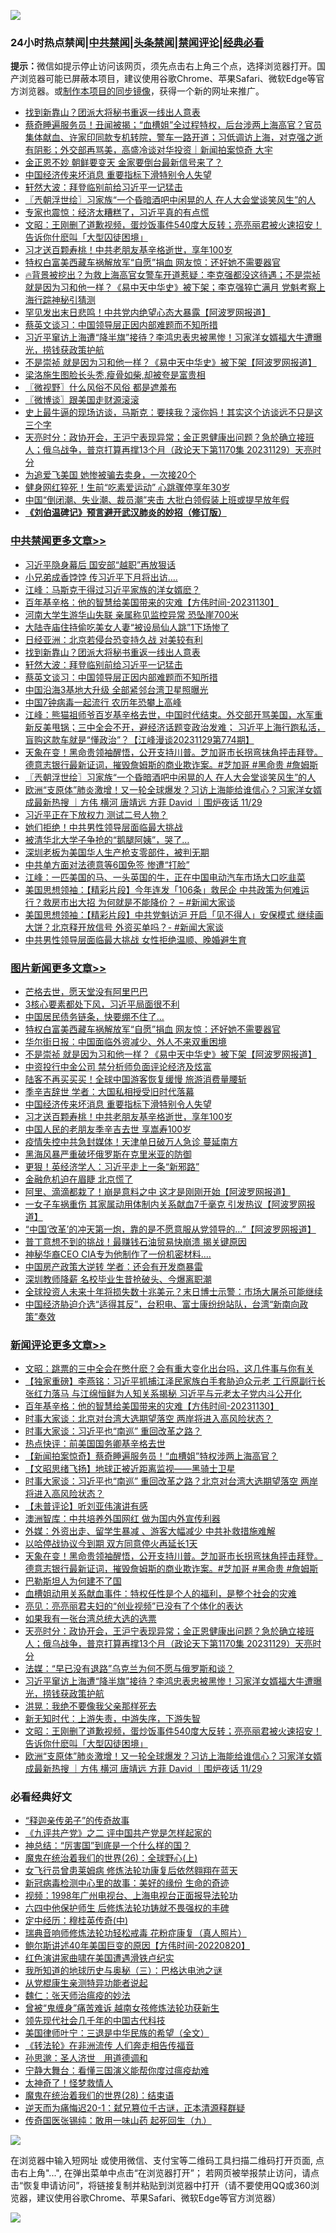 ![](https://raw.githubusercontent.com/jsvpn/jsproxy/dev/64photo/fqnews-qr.jpg)

<div id="tt">
<h3>24小时热点禁闻|<a href="#%E4%B8%AD%E5%85%B1%E7%A6%81%E9%97%BB%E6%9B%B4%E5%A4%9A%E6%96%87%E7%AB%A0">中共禁闻</a>|<a href="#%E5%9B%BE%E7%89%87%E6%96%B0%E9%97%BB%E6%9B%B4%E5%A4%9A%E6%96%87%E7%AB%A0">头条禁闻</a>|<a href="#%E6%96%B0%E9%97%BB%E8%AF%84%E8%AE%BA%E6%9B%B4%E5%A4%9A%E6%96%87%E7%AB%A0">禁闻评论|<a href="#%E5%BF%85%E7%9C%8B%E7%BB%8F%E5%85%B8%E5%A5%BD%E6%96%87">经典必看</a></h3>
<div><b>提示：</b>微信如提示停止访问该网页，须先点击右上角三个点，选择浏览器打开。国产浏览器可能已屏蔽本项目，建议使用谷歌Chrome、苹果Safari、微软Edge等官方浏览器。或<a href="%E5%88%B6%E4%BD%9Cgit%E7%A6%81%E9%97%BB%E9%95%9C%E5%83%8F.md">制作本项目的同步镜像</a>，获得一个新的网址来推广。</div>
<ul>

<li><a href="/cbnews/20231130/1967829.md">找到新靠山？团派大将秘书重返一线出人意表</a></li>
<li><a href="/sohnews/20231130/1967762.md">蔡奇睡遍服务员！丑闻被揭；“血槽姐”全过程特权，后台涉两上海高官？官员集体献血、许家印同款专机转院，警车一路开道；习低调访上海，对克强之逝有阴影；外交部再骂美，高盛冷谈对华投资｜新闻拍案惊奇 大宇</a></li>
<li><a href="/cnnews/20231130/1967894.md">金正恩不妙 朝鲜要变天 金家要倒台最新信号来了？</a></li>
<li><a href="/topimagenews/20231130/1967828.md">中国经济传来坏消息 重要指标下滑特别令人失望</a></li>
<li><a href="/cbnews/20231130/1967807.md">轩然大波：拜登临别前给习近平一记猛击</a></li>
<li><a href="/cbnews/20231130/1967742.md">〖兲朝浮世绘〗习家族“一个昏暗酒吧中闲晃的人 在人大会堂谈笑风生”的人</a></li>
<li><a href="/cnnews/20231130/1967824.md">专家也震惊：经济太糟糕了，习近平真的有点慌</a></li>
<li><a href="/comments/20231130/1967649.md">文昭：王刚删了道歉视频，蛋炒饭事件540度大反转；亮亮丽君被火速招安！告诉你什麽叫「大型囚徒困境」</a></li>
<li><a href="/topimagenews/20231130/1967732.md">习才送百颗寿桃！中共老朋友基辛格逝世，享年100岁</a></li>
<li><a href="/topimagenews/20231130/1968006.md">特权白富美西藏车祸解放军“自愿”捐血 网友惊：还好她不需要器官</a></li>
<li><a href="/sohnews/20231130/1968007.md">🔥背景被挖出？为救上海高官女警车开道惹疑：李克强都没这待遇；不是崇祯 就是因为习和他一样？《易中天中华史》被下架；李克强猝亡满月 党魁考察上海行踪神秘引猜测</a></li>
<li><a href="/cnnews/20231130/1967844.md">罕见发出末日悲鸣！中共党内绝望心态大暴露【阿波罗网报道】</a></li>
<li><a href="/cbnews/20231130/1967806.md">蔡英文谈习：中国领导层正因内部难题而不知所措</a></li>
<li><a href="/comments/20231130/1967681.md">习近平窜访上海遭“降半旗”接待？李鸿忠表忠被黑惨！习家洋女婿福大牛遭曝光，捞钱获政策护航</a></li>
<li><a href="/topimagenews/20231130/1967978.md">不是崇祯 就是因为习和他一样？《易中天中华史》被下架【阿波罗网报道】</a></li>
<li><a href="/yule/20231130/1967854.md">梁洛施生图脸长头秃,瘦骨如柴,却被夸是富贵相</a></li>
<li><a href="/bblog/20231130/1967663.md">〖微视野〗什么风俗不风俗 都是遮羞布</a></li>
<li><a href="/ssgc/20231130/1967664.md">〖微博谈〗跟美国走财源滚滚</a></li>
<li><a href="/sohnews/20231130/1967928.md">史上最牛逼的现场访谈，马斯克：要挟我？滚你妈！其实这个访谈远不只是这三个字</a></li>
<li><a href="/comments/20231130/1967707.md">天亮时分：政协开会，王沪宁表现异常；金正恩健康出问题？急於确立接班人；俄乌战争，普京打算再撑13个月（政论天下第1170集 20231129）天亮时分</a></li>
<li><a href="/cnnews/20231130/1967765.md">为追爱飞美国 她惨被骗去卖身，一次接20个</a></li>
<li><a href="/sports/20231130/1967878.md">健身网红猝死！生前“吃素爱运动” 心跳骤停享年30岁</a></li>
<li><a href="/finance/20231130/1967971.md">中国“倒闭潮、失业潮、裁员潮”夹击 大批白领假装上班或提早放年假</a></li>
<li><b><a href="/comments/20200207/1272816.md" target="_blank">《刘伯温碑记》预言避开武汉肺炎的妙招（修订版）</a></b></li>
</ul>
</div>

<div class="catlist">
<h3><a href="/cbnews/" target="_blank">中共禁闻</a><span><a href="/cbnews/" target="_blank" rel="nofollow">更多文章>></a></span></h3>
<ul>
<li><a href="/cbnews/20231201/1968145.md" target="_blank">习近平隐身幕后 国安部“越职”再放狠话</a></li>
<li><a href="/cbnews/20231201/1968144.md" target="_blank">小兄弟成香饽饽 传习近平下月将出访&#8230;.</a></li>
<li><a href="/cbnews/20231201/1968061.md" target="_blank">江峰：马斯克干得过习近平家族的洋女婿麽？</a></li>
<li><a href="/comments/20231201/1968018.md" target="_blank">百年基辛格：他的智慧给美国带来的灾难【方伟时间-20231130】</a></li>
<li><a href="/cbnews/20231130/1967979.md" target="_blank">河南大学生游华山失联 亲属称见监控异常 恐坠崖700米</a></li>
<li><a href="/cbnews/20231130/1967970.md" target="_blank">大陆寺庙住持偷吃美女人妻“被设局仙人跳”1下场惨了</a></li>
<li><a href="/cbnews/20231130/1967941.md" target="_blank">日经亚洲：北京若侵台恐变持久战 对美较有利</a></li>
<li><a href="/cbnews/20231130/1967829.md" target="_blank">找到新靠山？团派大将秘书重返一线出人意表</a></li>
<li><a href="/cbnews/20231130/1967807.md" target="_blank">轩然大波：拜登临别前给习近平一记猛击</a></li>
<li><a href="/cbnews/20231130/1967806.md" target="_blank">蔡英文谈习：中国领导层正因内部难题而不知所措</a></li>
<li><a href="/cbnews/20231130/1967789.md" target="_blank">中国沿海3基地大升级 全部紧邻台湾卫星照曝光</a></li>
<li><a href="/cbnews/20231130/1967788.md" target="_blank">中国7钟病毒一起流行 农历年恐攀上高峰</a></li>
<li><a href="/cbnews/20231130/1967776.md" target="_blank">江峰：熊猫祖师爷百岁基辛格去世，中国时代结束。外交部开骂美国，水军重新反美甩锅；三中全会不开，避经济话题变政治发难； 习近平上海行跑私活，盲购这款车就是“懂政治”？【江峰漫谈20231129第774期】</a></li>
<li><a href="/comments/20231130/1967758.md" target="_blank">天象在变！黑命贵领袖醒悟，公开支持川普。芝加哥市长拐弯抹角抨击拜登。德意志银行最新证词，摧毁詹姆斯的商业欺诈案。#芝加哥 #黑命贵 #詹姆斯</a></li>
<li><a href="/cbnews/20231130/1967742.md" target="_blank">〖兲朝浮世绘〗习家族“一个昏暗酒吧中闲晃的人 在人大会堂谈笑风生”的人</a></li>
<li><a href="/comments/20231130/1967635.md" target="_blank">欧洲“支原体”肺炎激增！又一轮全球爆发？习访上海能给谁信心？习家洋女婿成最新热搜 ｜方伟 横河 唐靖远 方菲 David ｜围炉夜话 11/29</a></li>
<li><a href="/cbnews/20231130/1967627.md" target="_blank">习近平正在下放权力 测试二号人物？</a></li>
<li><a href="/cbnews/20231130/1967626.md" target="_blank">她们拒绝！中共男性领导层面临最大挑战</a></li>
<li><a href="/cbnews/20231130/1967625.md" target="_blank">被清华北大学子争抢的“鹅腿阿姨”，哭了…</a></li>
<li><a href="/cbnews/20231130/1967619.md" target="_blank">深圳老板为美国华人生产枪支零部件，被判无期</a></li>
<li><a href="/cbnews/20231130/1967618.md" target="_blank">中共单方面对法德意等6国免签 惨遭“打脸”</a></li>
<li><a href="/cbnews/20231130/1967603.md" target="_blank">江峰：一匹美国的马、一头英国的牛，正在中国电动汽车市场大口吃韭菜</a></li>
<li><a href="/cbnews/20231130/1967589.md" target="_blank">美国思想领袖：【精彩片段】今年连发「106条」救民企 中共政策为何难运行？救房市出大招 为何就是不能降价？ &#8211; #新闻大家谈</a></li>
<li><a href="/cbnews/20231130/1967588.md" target="_blank">美国思想领袖：【精彩片段】中共党魁访沪 开启「见不得人」安保模式 继续画大饼？北京释开放信号 外资买单吗？- #新闻大家谈</a></li>
<li><a href="/cbnews/20231130/1967554.md" target="_blank">中共男性领导层面临最大挑战 女性拒绝温顺、晚婚避生育</a></li>

</ul>
</div>
<div class="catlist">
<h3><a href="/topimagenews/" target="_blank">图片新闻</a><span><a href="/topimagenews/" target="_blank" rel="nofollow">更多文章>></a></span></h3>
<ul>
<li><a href="/topimagenews/20231201/1968143.md" target="_blank">芒格去世，愿天堂没有阿里巴巴</a></li>
<li><a href="/topimagenews/20231201/1968142.md" target="_blank">3核心要素都处下风，习近平局面很不利</a></li>
<li><a href="/topimagenews/20231201/1968141.md" target="_blank">中国居民债务链条，快要绷不住了…</a></li>
<li><a href="/topimagenews/20231130/1968006.md" target="_blank">特权白富美西藏车祸解放军“自愿”捐血 网友惊：还好她不需要器官</a></li>
<li><a href="/topimagenews/20231130/1968005.md" target="_blank">华尔街日报：中国面临外资减少、外人不来双重困境</a></li>
<li><a href="/topimagenews/20231130/1967978.md" target="_blank">不是崇祯 就是因为习和他一样？《易中天中华史》被下架【阿波罗网报道】</a></li>
<li><a href="/topimagenews/20231130/1967940.md" target="_blank">中资投行中金公司 禁分析师负面评论经济及炫富</a></li>
<li><a href="/topimagenews/20231130/1967939.md" target="_blank">陆客不再买买买！全球中国游客恢复缓慢 旅游消费量腰斩</a></li>
<li><a href="/topimagenews/20231130/1967890.md" target="_blank">季辛吉辞世 学者：大国私相授受旧时代落幕</a></li>
<li><a href="/topimagenews/20231130/1967828.md" target="_blank">中国经济传来坏消息 重要指标下滑特别令人失望</a></li>
<li><a href="/topimagenews/20231130/1967732.md" target="_blank">习才送百颗寿桃！中共老朋友基辛格逝世，享年100岁</a></li>
<li><a href="/topimagenews/20231130/1967709.md" target="_blank">中国人民的老朋友季辛吉去世 享嵩寿100岁</a></li>
<li><a href="/topimagenews/20231130/1967535.md" target="_blank">疫情失控中共急封媒体！天津单日破万人急诊 蔓延南方</a></li>
<li><a href="/topimagenews/20231129/1967501.md" target="_blank">黑海风暴严重破坏俄罗斯在克里米亚的防御</a></li>
<li><a href="/topimagenews/20231129/1967470.md" target="_blank">更狠！英经济学人：习近平走上一条“新邪路”</a></li>
<li><a href="/topimagenews/20231129/1967449.md" target="_blank">金融危机迫在眉睫 北京慌了</a></li>
<li><a href="/topimagenews/20231129/1967435.md" target="_blank">阿里、滴滴都栽了！崩是意料之中 这才是刚刚开始【阿波罗网报道】</a></li>
<li><a href="/topimagenews/20231129/1967422.md" target="_blank">一女子车祸重伤 其家属动用体制内关系献血7千毫克 引发热议【阿波罗网报道】</a></li>
<li><a href="/topimagenews/20231129/1967390.md" target="_blank">“中国‘改革’的冲天第一炮，靠的是不愿意服从党领导的&#8230;”【阿波罗网报道】</a></li>
<li><a href="/topimagenews/20231129/1967236.md" target="_blank">普丁意想不到的挑战！最赚钱石油贸易快崩溃 揭关键原因</a></li>
<li><a href="/topimagenews/20231129/1967186.md" target="_blank">神秘华裔CEO CIA专为他制作了一份机密材料….</a></li>
<li><a href="/topimagenews/20231129/1967090.md" target="_blank">中国房产政策大逆转 学者：还会有开发商暴雷</a></li>
<li><a href="/topimagenews/20231128/1967032.md" target="_blank">深圳教师降薪 名校毕业生昔抢破头、今爆离职潮</a></li>
<li><a href="/topimagenews/20231128/1967022.md" target="_blank">全球投资人未来十年将损失数十兆美元？末日博士示警：市场大屠杀可能继续</a></li>
<li><a href="/topimagenews/20231128/1966951.md" target="_blank">中国经济胁迫介选“适得其反”，台积电、富士康纷纷站队，台湾“新南向政策”奏效</a></li>

</ul>
</div>
<div class="catlist">
<h3><a href="/comments/" target="_blank">新闻评论</a><span><a href="/comments/" target="_blank" rel="nofollow">更多文章>></a></span></h3>
<ul>
<li><a href="/comments/20231201/1968124.md" target="_blank">文昭：跳票的三中全会在憋什麽？会有重大变化出台吗，这几件事与你有关</a></li>
<li><a href="/comments/20231201/1968107.md" target="_blank">【独家重磅】李燕铭：习近平抓捕江泽民家族白手套胁迫众元老 工行原副行长张红力落马 与江绵恒鲜为人知关系揭秘 习近平与元老太子党内斗公开化</a></li>
<li><a href="/comments/20231201/1968018.md" target="_blank">百年基辛格：他的智慧给美国带来的灾难【方伟时间-20231130】</a></li>
<li><a href="/comments/20231130/1968000.md" target="_blank">时事大家谈：北京对台湾大选期望落空 两岸将进入高风险状态？</a></li>
<li><a href="/comments/20231130/1967999.md" target="_blank">时事大家谈：习近平也“南巡” 重回改革之路？</a></li>
<li><a href="/comments/20231130/1967998.md" target="_blank">热点快评：前美国国务卿基辛格去世</a></li>
<li><a href="/comments/20231130/1967987.md" target="_blank">【新闻拍案惊奇】蔡奇睡遍服务员！“血槽姐”特权涉两上海高官？</a></li>
<li><a href="/comments/20231130/1967986.md" target="_blank">【文昭思绪飞扬】地球正被近距离监视——黑骑士卫星</a></li>
<li><a href="/comments/20231130/1967976.md" target="_blank">时事大家谈：习近平也“南巡” 重回改革之路？北京对台湾大选期望落空 两岸将进入高风险状态？</a></li>
<li><a href="/comments/20231130/1967974.md" target="_blank">【未普评论】听刘亚伟演讲有感</a></li>
<li><a href="/comments/20231130/1967952.md" target="_blank">澳洲智库：中共培养外国网红 做为国内外宣传利器</a></li>
<li><a href="/comments/20231130/1967950.md" target="_blank">外媒：外资出走、留学生暴减 、游客大幅减少 中共补救措施难解</a></li>
<li><a href="/comments/20231130/1967930.md" target="_blank">以哈停战协议今到期 双方同意停火再延长1天</a></li>
<li><a href="/comments/20231130/1967758.md" target="_blank">天象在变！黑命贵领袖醒悟，公开支持川普。芝加哥市长拐弯抹角抨击拜登。德意志银行最新证词，摧毁詹姆斯的商业欺诈案。#芝加哥 #黑命贵 #詹姆斯</a></li>
<li><a href="/comments/20231130/1967734.md" target="_blank">巴勒斯坦人为何建不了国</a></li>
<li><a href="/comments/20231130/1967726.md" target="_blank">血槽姐动用关系献血事件：特权任性是个人的福利，是整个社会的灾难</a></li>
<li><a href="/comments/20231130/1967725.md" target="_blank">亮见：亮亮丽君夫妇的“创业视频”已没有了个体化的表达</a></li>
<li><a href="/comments/20231130/1967717.md" target="_blank">如果我有一张台湾总统大选的选票</a></li>
<li><a href="/comments/20231130/1967707.md" target="_blank">天亮时分：政协开会，王沪宁表现异常；金正恩健康出问题？急於确立接班人；俄乌战争，普京打算再撑13个月（政论天下第1170集 20231129）天亮时分</a></li>
<li><a href="/comments/20231130/1967692.md" target="_blank">法媒：“早已没有退路”乌克兰为何不愿与俄罗斯和谈？</a></li>
<li><a href="/comments/20231130/1967681.md" target="_blank">习近平窜访上海遭“降半旗”接待？李鸿忠表忠被黑惨！习家洋女婿福大牛遭曝光，捞钱获政策护航</a></li>
<li><a href="/comments/20231130/1967654.md" target="_blank">洪晃：我绝不要像我父亲那样死去</a></li>
<li><a href="/comments/20231130/1967653.md" target="_blank">新无知时代：上游失责，中游失序，下游失智</a></li>
<li><a href="/comments/20231130/1967649.md" target="_blank">文昭：王刚删了道歉视频，蛋炒饭事件540度大反转；亮亮丽君被火速招安！告诉你什麽叫「大型囚徒困境」</a></li>
<li><a href="/comments/20231130/1967635.md" target="_blank">欧洲“支原体”肺炎激增！又一轮全球爆发？习访上海能给谁信心？习家洋女婿成最新热搜 ｜方伟 横河 唐靖远 方菲 David ｜围炉夜话 11/29</a></li>

</ul>
</div>

<div class="catlist">
<h3>必看经典好文</h3>
<ul>
<li><a href="/tculture/20121214/86862.md" target="_blank">“释迦亲传弟子”的传奇故事</a></li>
<li><a href="/bookonline/20131116/201055.md" target="_blank">《九评共产党》之二 评中国共产党是怎样起家的</a></li>
<li><a href="/comments/20211016/1639471.md" target="_blank">神总结：“厉害国”到底是一个什么样的国？</a></li>
<li><a href="/comments/20181210/1044798.md" target="_blank">魔鬼在统治着我们的世界(26)：全球野心(上)</a></li>
<li><a href="/cnnews/20210512/1544604.md" target="_blank">女飞行员曾患莱姆病 修炼法轮功康复后依然翱翔在蓝天</a></li>
<li><a href="/cbnews/20210421/1530674.md" target="_blank">新冠病毒检测中心里的故事：美好的缘份 生命的奇迹</a></li>
<li><a href="/topimagenews/20180331/921716.md" target="_blank">视频：1998年广州电视台、上海电视台正面报导法轮功</a></li>
<li><a href="/comments/20200926/1403542.md" target="_blank">六四中他保护师生 后修炼法轮功铸就不畏强权的丰碑</a></li>
<li><a href="/tculture/xiulian/20151105/467870.md" target="_blank">定中经历：穆桂英传奇(中)</a></li>
<li><a href="/comments/20210907/1620306.md" target="_blank">瑞典音响师修炼法轮功轻松戒毒 花粉症康复（真人照片）</a></li>
<li><a href="/bannedvideo/20220821/1774387.md" target="_blank">鲍尔斯讲述40年美国巨变的原因【方伟时间-20220820】</a></li>
<li><a href="/lishi/20140517/664349.md" target="_blank">红色演讲家曲啸在美国遭遇滑铁卢纪实</a></li>
<li><a href="/tculture/xiulian/20170726/797589.md" target="_blank">我所知道的地球历史与奥秘（三）：巴格达电池之谜</a></li>
<li><a href="/comments/20210720/1516768.md" target="_blank">从党棍康生亲测特异功能者说起</a></li>
<li><a href="/comments/20200224/1282494.md" target="_blank">魏仁：张天师治瘟疫的妙法</a></li>
<li><a href="/comments/20211125/1657403.md" target="_blank">曾被“鬼缠身”痛苦难诉 越南女孩修炼法轮功获新生</a></li>
<li><a href="/comments/20220329/1711799.md" target="_blank">领先现代社会几千年的中国古代科技</a></li>
<li><a href="/comments/20220928/1790417.md" target="_blank">美国律师叶宁：三退是中华民族的希望（全文）</a></li>
<li><a href="/comments/20210509/1542786.md" target="_blank">《转法轮》在非洲流传 人们奔走相告传福音</a></li>
<li><a href="/comments/20210216/1488350.md" target="_blank">孙思邈：圣人济世　用道德调和</a></li>
<li><a href="/comments/20200527/1273654.md" target="_blank">宁静大舞台：看懂三国演义能帮你度过瘟疫劫难</a></li>
<li><a href="/ccpdope/20200907/1392129.md" target="_blank">太神奇了！怪梦救情人</a></li>
<li><a href="/comments/20181228/1054609.md" target="_blank">魔鬼在统治着我们的世界(28)：结束语</a></li>
<li><a href="/tculture/20190304/1091076.md" target="_blank">逆天而为痛悔迟20-1：弑兄篡位千古谜，正本清源释群疑</a></li>
<li><a href="/comments/20220214/1691990.md" target="_blank">传奇国医张锡纯：敢用一味山药 起死回生（九）</a></li>

</ul>
</div>

![](https://raw.githubusercontent.com/jsvpn/jsproxy/dev/64photo/fqnews-qr.jpg)

在浏览器中输入短网址 或使用微信、支付宝等二维码工具扫描二维码打开页面, 点击右上角"...", 在弹出菜单中点击“在浏览器打开”； 若网页被举报禁止访问，请点击“恢复申请访问”，将链接复制并粘贴到浏览器中打开（请不要使用QQ或360浏览器，建议使用谷歌Chrome、苹果Safari、微软Edge等官方浏览器）

![](https://raw.githubusercontent.com/jsvpn/jsproxy/dev/64photo/wx.jpg)
